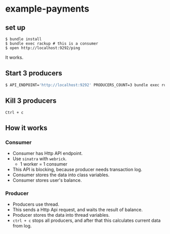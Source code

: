 # example-payments

## set up

```
$ bundle install
$ bundle exec rackup # this is a consumer
$ open http://localhost:9292/ping
```

It works.

## Start 3 producers

```bash
$ API_ENDPOINT='http://localhost:9292' PRODUCERS_COUNT=3 bundle exec ruby bin/make-transaction.rb
```

## Kill 3 producers

`Ctrl + c`

## How it works

### Consumer

- Consumer has Http API endpoint.
- Use `sinatra` with `webrick`.
    - 1 worker = 1 consumer
- This API is blocking, because producer needs transaction log.
- Consumer stores the data into class variables.
- Consumer stores user's balance.

### Producer

- Producers use thread.
- This sends a Http Api request, and waits the result of balance.
- Producer stores the data into thread variables.
- `ctrl + c` stops all producers, and after that this calculates current data from log.
